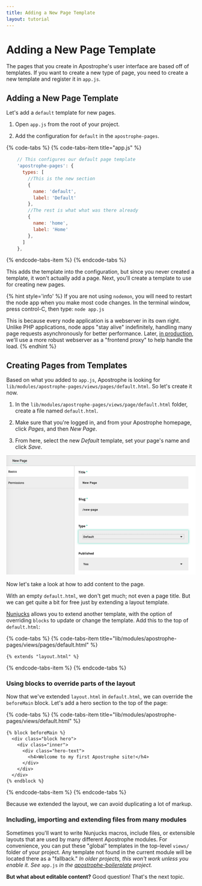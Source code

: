 ```yaml
---
title: Adding a New Page Template
layout: tutorial
---
```


# Adding a New Page Template

The pages that you create in Apostrophe's user interface are based off of templates. If you want to create a new type of page, you need to create a new template and register it in  `app.js`.

## Adding a New Page Template

Let's add a `default` template for new pages.

1. Open `app.js` from the root of your project.

2. Add the configuration for `default` in the `apostrophe-pages`.

{% code-tabs %}
{% code-tabs-item title="app.js" %}
```javascript
    // This configures our default page template
    'apostrophe-pages': {
      types: [
        //This is the new section
        {
          name: 'default',
          label: 'Default'
        },
        //The rest is what what was there already
        {
          name: 'home',
          label: 'Home'
        },
      ]
    },
```
{% endcode-tabs-item %}
{% endcode-tabs %}

This adds the template into the configuration, but since you never created a template, it won't actually add a page. Next, you'll create a template to use for creating new pages.

{% hint style='info' %}
If you are not using `nodemon`, you will need to restart the node app when you make most code changes. In the terminal window, press control-C, then type: `node app.js`

This is because every node application is a webserver in its own right. Unlike PHP applications, node apps "stay alive" indefinitely, handling many page requests asynchronously for better performance. Later, [in production](../intermediate/deployment.md), we'll use a more robust webserver as a "frontend proxy" to help handle the load.
{% endhint %}

## Creating Pages from Templates

Based on what you added to `app.js`, Apostrophe is looking for `lib/modules/apostrophe-pages/views/pages/default.html`. So let's create it now.

1. In the `lib/modules/apostrophe-pages/views/page/default.html` folder, create a file named `default.html`.

2. Make sure that you're logged in, and from your Apostrophe homepage, click *Pages*, and then *New Page*.

3. From here, select the new *Default* template, set your page's name and click *Save*.

![Creating a new page](../../.gitbook/assets/create_new_page.png)

Now let's take a look at how to add content to the page.

With an empty `default.html`, we don't get much; not even a page title. But we can get quite a bit for free just by extending a layout template.

[Nunjucks](https://mozilla.github.io/nunjucks/) allows you to extend another template, with the option of overriding `blocks` to update or change the template. Add this to the top of `default.html`:

{% code-tabs %}
{% code-tabs-item title="lib/modules/apostrophe-pages/views/pages/default.html" %}
```markup
{% extends "layout.html" %}
```
{% endcode-tabs-item %}
{% endcode-tabs %}

### Using blocks to override parts of the layout

Now that we've extended `layout.html` in `default.html`, we can override the `beforeMain` block. Let's add a hero section to the top of the page:

{% code-tabs %}
{% code-tabs-item title="lib/modules/apostrophe-pages/views/default.html" %}
```markup
{% block beforeMain %}
  <div class="block hero">
    <div class="inner">
      <div class="hero-text">
        <h4>Welcome to my first Apostrophe site!</h4>
      </div>
    </div>
  </div>
{% endblock %}
```
{% endcode-tabs-item %}
{% endcode-tabs %}

Because we extended the layout, we can avoid duplicating a lot of markup.

### Including, importing and extending files from many modules

Sometimes you'll want to write Nunjucks macros, include files, or extensible layouts that are used by many different Apostrophe modules. For convenience, you can put these "global" templates in the top-level `views/` folder of your project. Any template not found in the current module will be located there as a "fallback." _In older projects, this won't work unless you enable it. See_ `app.js` _in the_ [_apostrophe-boilerplate_](https://github.com/punkave/apostrophe-boilerplate) _project._

**But what about editable content?** Good question! That's the next topic.

